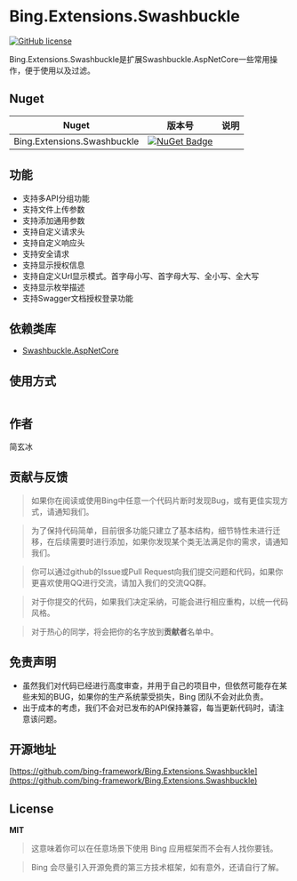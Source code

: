 # Bing.Extensions.Swashbuckle
[![GitHub license](https://img.shields.io/badge/license-MIT-blue.svg)](https://mit-license.org/)

Bing.Extensions.Swashbuckle是扩展Swashbuckle.AspNetCore一些常用操作，便于使用以及过滤。

## Nuget
|Nuget|版本号|说明|
|---|---|---|
|Bing.Extensions.Swashbuckle|[![NuGet Badge](https://buildstats.info/nuget/Bing.Extensions.Swashbuckle?includePreReleases=true)](https://www.nuget.org/packages/Bing.Extensions.Swashbuckle)|

## 功能
- 支持多API分组功能
- 支持文件上传参数
- 支持添加通用参数
- 支持自定义请求头
- 支持自定义响应头
- 支持安全请求
- 支持显示授权信息
- 支持自定义Url显示模式。首字母小写、首字母大写、全小写、全大写
- 支持显示枚举描述
- 支持Swagger文档授权登录功能


## 依赖类库
- [Swashbuckle.AspNetCore](https://github.com/domaindrivendev/Swashbuckle.AspNetCore)

## 使用方式
```c#

```

## 作者

简玄冰

## 贡献与反馈

> 如果你在阅读或使用Bing中任意一个代码片断时发现Bug，或有更佳实现方式，请通知我们。

> 为了保持代码简单，目前很多功能只建立了基本结构，细节特性未进行迁移，在后续需要时进行添加，如果你发现某个类无法满足你的需求，请通知我们。

> 你可以通过github的Issue或Pull Request向我们提交问题和代码，如果你更喜欢使用QQ进行交流，请加入我们的交流QQ群。

> 对于你提交的代码，如果我们决定采纳，可能会进行相应重构，以统一代码风格。

> 对于热心的同学，将会把你的名字放到**贡献者**名单中。

## 免责声明
- 虽然我们对代码已经进行高度审查，并用于自己的项目中，但依然可能存在某些未知的BUG，如果你的生产系统蒙受损失，Bing 团队不会对此负责。
- 出于成本的考虑，我们不会对已发布的API保持兼容，每当更新代码时，请注意该问题。

## 开源地址
[https://github.com/bing-framework/Bing.Extensions.Swashbuckle](https://github.com/bing-framework/Bing.Extensions.Swashbuckle)

## License

**MIT**

> 这意味着你可以在任意场景下使用 Bing 应用框架而不会有人找你要钱。

> Bing 会尽量引入开源免费的第三方技术框架，如有意外，还请自行了解。
